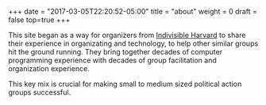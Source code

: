 +++
date = "2017-03-05T22:20:52-05:00"
title = "about"
weight = 0
draft = false
top=true
+++

This site began as a way for organizers from <a
href="https://indivisibleharvard.org">Indivisible Harvard</a> to share their
experience in organizating and technology, to help other similar groups hit the
ground running.  They bring together decades of computer programming experience
with decades of group facilitation and organization experience.

This key mix is crucial for making small to medium sized political action
groups successful.